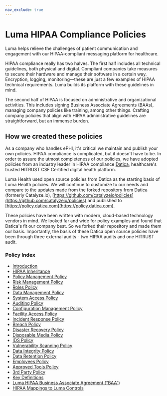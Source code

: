```yaml
---
nav_exclude: true
---
```


# Luma HIPAA Compliance Policies

Luma helps relieve the challenges of patient communication and engagement with our HIPAA-compliant messaging platform for healthcare.

HIPAA compliance really has two halves. The first half includes all technical guidelines, both physical and digital. Compliant companies take measures to secure their hardware and manage their software in a certain way. Encryption, logging, monitoring—these are just a few examples of HIPAA technical requirements. Luma builds its platform with these guidelines in mind.

The second half of HIPAA is focused on administrative and organizational activities. This includes signing Business Associate Agreements (BAAs), managing company policies like training, among other things. Crafting company policies that align with HIPAA administrative guidelines are straightforward, but an immense burden.

## How we created these policies

As a company who handles ePHI, it's critical we maintain and publish your own policies. HIPAA compliance is complicated, but it doesn't have to be. In order to assure the utmost completeness of our policies, we have adopted policies from an industry leader in HIPAA compliance [Datica](htts://datica.com), healthcare's trusted HITRUST CSF Certified digital health platform.

Luma Health used open source policies from Datica as the starting basis of Luma Health policies. We will continue to customize to our needs and compare to the updates made from the forked repository from Datica (formerly Catalyze.io), [https://github.com/catalyzeio/policies](https://github.com/catalyzeio/policies) and published to [https://policy.datica.com](https://policy.datica.com).

These policies have been written with modern, cloud-based technology vendors in mind. We looked far and wide for policy examples and found that Datica's fit our company best. So we forked their repository and made them our basis. Importantly, the basis of these Datica open source policies have been through three external audits - two HIPAA audits and one HITRUST audit.

### Policy Index

* [Introduction](policy_docs/01-introduction.md)
* [HIPAA Inheritance](policy_docs/02-hipaa_inheritance.md)
* [Policy Management Policy](policy_docs/03-policy_management_policy.md)
* [Risk Management Policy](policy_docs/04-risk_management_policy.md)
* [Roles Policy](policy_docs/05-roles_policy.md)
* [Data Management Policy](policy_docs/06-data_management_policy.md)
* [System Access Policy](policy_docs/07-systems_access_policy.md)
* [Auditing Policy](policy_docs/08-auditing_policy.md)
* [Configuration Management Policy](policy_docs/09-configuration_management_policy.md)
* [Facility Access Policy](policy_docs/10-facility_access_policy.md)
* [Incident Response Policy](policy_docs/11-incident_response_policy.md)
* [Breach Policy](policy_docs/12-breach_policy.md)
* [Disaster Recovery Policy](policy_docs/13-disaster_recovery_policy.md)
* [Disposable Media Policy](policy_docs/14-disposable_media_policy.md)
* [IDS Policy](policy_docs/15-ids_policy.md)
* [Vulnerability Scanning Policy](policy_docs/16-vulnerability_scanning_policy.md)
* [Data Integrity Policy](policy_docs/17-data_integrity_policy.md)
* [Data Retention Policy](policy_docs/18-data_retention_policy.md)
* [Employees Policy](policy_docs/19-employees_policy.md)
* [Approved Tools Policy](policy_docs/20-approved_tools_policy.md)
* [3rd Party Policy](policy_docs/21-3rd_party_policy.md)
* [Key Definitions](policy_docs/22-key_definitions.md)
* [Luma HIPAA Business Associate Agreement (“BAA”)](policy_docs/23-luma_hipaa_business_associate_agreement.md)
* [HIPAA Mappings to Luma Controls](policy_docs/24-hipaa_mapping_to_luma_controls.md)

